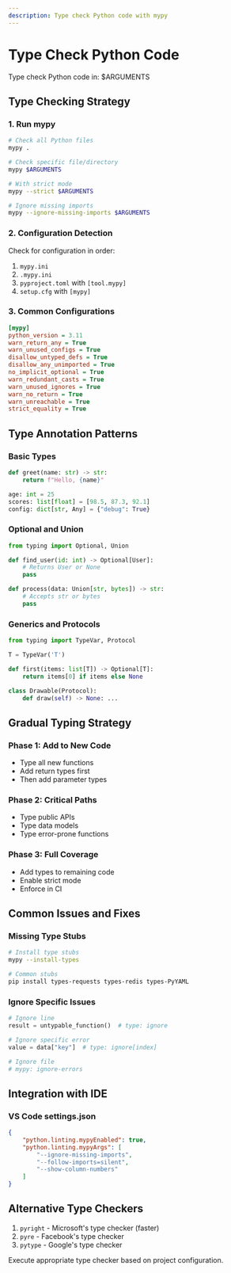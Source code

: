 ```yaml
---
description: Type check Python code with mypy
---
```


# Type Check Python Code

Type check Python code in: $ARGUMENTS

## Type Checking Strategy

### 1. Run mypy
```bash
# Check all Python files
mypy .

# Check specific file/directory
mypy $ARGUMENTS

# With strict mode
mypy --strict $ARGUMENTS

# Ignore missing imports
mypy --ignore-missing-imports $ARGUMENTS
```

### 2. Configuration Detection

Check for configuration in order:
1. `mypy.ini`
2. `.mypy.ini`
3. `pyproject.toml` with `[tool.mypy]`
4. `setup.cfg` with `[mypy]`

### 3. Common Configurations

```ini
[mypy]
python_version = 3.11
warn_return_any = True
warn_unused_configs = True
disallow_untyped_defs = True
disallow_any_unimported = True
no_implicit_optional = True
warn_redundant_casts = True
warn_unused_ignores = True
warn_no_return = True
warn_unreachable = True
strict_equality = True
```

## Type Annotation Patterns

### Basic Types
```python
def greet(name: str) -> str:
    return f"Hello, {name}"

age: int = 25
scores: list[float] = [98.5, 87.3, 92.1]
config: dict[str, Any] = {"debug": True}
```

### Optional and Union
```python
from typing import Optional, Union

def find_user(id: int) -> Optional[User]:
    # Returns User or None
    pass

def process(data: Union[str, bytes]) -> str:
    # Accepts str or bytes
    pass
```

### Generics and Protocols
```python
from typing import TypeVar, Protocol

T = TypeVar('T')

def first(items: list[T]) -> Optional[T]:
    return items[0] if items else None

class Drawable(Protocol):
    def draw(self) -> None: ...
```

## Gradual Typing Strategy

### Phase 1: Add to New Code
- Type all new functions
- Add return types first
- Then add parameter types

### Phase 2: Critical Paths
- Type public APIs
- Type data models
- Type error-prone functions

### Phase 3: Full Coverage
- Add types to remaining code
- Enable strict mode
- Enforce in CI

## Common Issues and Fixes

### Missing Type Stubs
```bash
# Install type stubs
mypy --install-types

# Common stubs
pip install types-requests types-redis types-PyYAML
```

### Ignore Specific Issues
```python
# Ignore line
result = untypable_function()  # type: ignore

# Ignore specific error
value = data["key"]  # type: ignore[index]

# Ignore file
# mypy: ignore-errors
```

## Integration with IDE

### VS Code settings.json
```json
{
    "python.linting.mypyEnabled": true,
    "python.linting.mypyArgs": [
        "--ignore-missing-imports",
        "--follow-imports=silent",
        "--show-column-numbers"
    ]
}
```

## Alternative Type Checkers

1. `pyright` - Microsoft's type checker (faster)
2. `pyre` - Facebook's type checker
3. `pytype` - Google's type checker

Execute appropriate type checker based on project configuration.